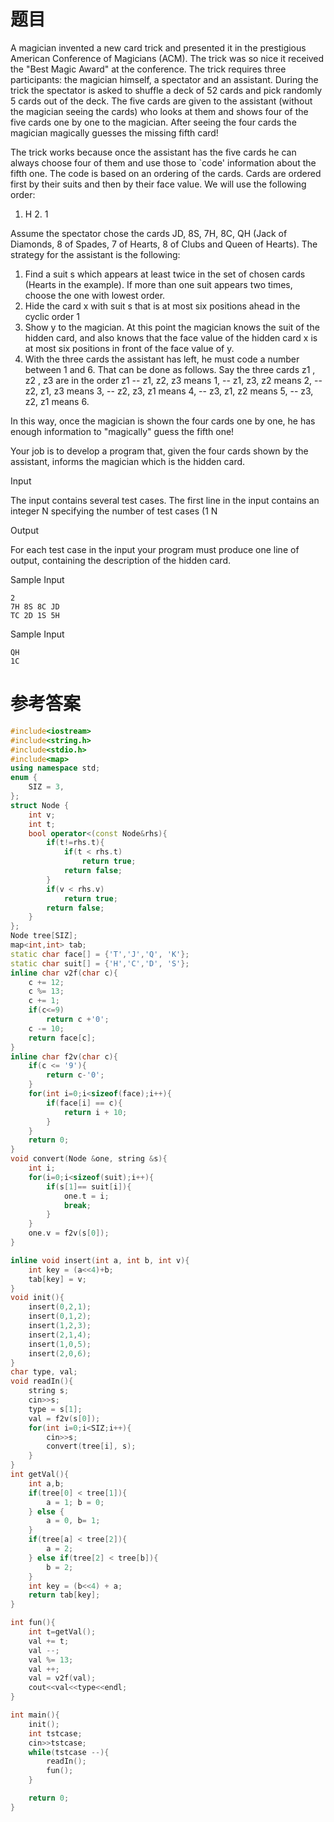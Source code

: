 # 题目
A magician invented a new card trick and presented it in the prestigious American Conference of Magicians (ACM). The trick was so nice it received the "Best Magic Award" at the conference. The trick requires three participants: the magician himself, a spectator and an assistant. During the trick the spectator is asked to shuffle a deck of 52 cards and pick randomly 5 cards out of the deck. The five cards are given to the assistant (without the magician seeing the cards) who looks at them and shows four of the five cards one by one to the magician. After seeing the four cards the magician magically guesses the missing fifth card!

The trick works because once the assistant has the five cards he can always choose four of them and use those to `code' information about the fifth one. The code is based on an ordering of the cards. Cards are ordered first by their suits and then by their face value. We will use the following order:
1. H 2. 1

Assume the spectator chose the cards JD, 8S, 7H, 8C, QH (Jack of Diamonds, 8 of Spades, 7 of Hearts, 8 of Clubs and Queen of Hearts). The strategy for the assistant is the following:

1. Find a suit s which appears at least twice in the set of chosen cards (Hearts in the example). If more than one suit appears two times, choose the one with lowest order.
2. Hide the card x with suit s that is at most six positions ahead in the cyclic order 1 
3. Show y to the magician. At this point the magician knows the suit of the hidden card, and also knows that the face value of the hidden card x is at most six positions in front of the face value of y.
4. With the three cards the assistant has left, he must code a number between 1 and 6. That can be done as follows. Say the three cards z1 , z2 , z3 are in the order z1 -- z1, z2, z3 means 1,
-- z1, z3, z2 means 2,
-- z2, z1, z3 means 3,
-- z2, z3, z1 means 4,
-- z3, z1, z2 means 5,
-- z3, z2, z1 means 6.

In this way, once the magician is shown the four cards one by one, he has enough information to "magically" guess the fifth one!

Your job is to develop a program that, given the four cards shown by the assistant, informs the magician which is the hidden card.

Input

The input contains several test cases. The first line in the input contains an integer N specifying the number of test cases (1 N

Output

For each test case in the input your program must produce one line of output, containing the description of the hidden card.

Sample Input
```
2
7H 8S 8C JD
TC 2D 1S 5H
```
Sample Input
```
QH
1C
```
# 参考答案
```c++
#include<iostream>
#include<string.h>
#include<stdio.h>
#include<map>
using namespace std;
enum {
    SIZ = 3,
};
struct Node {
    int v;
    int t;
    bool operator<(const Node&rhs){
        if(t!=rhs.t){
            if(t < rhs.t)
                return true;
            return false;
        }
        if(v < rhs.v)
            return true;
        return false;
    }
};
Node tree[SIZ];
map<int,int> tab;
static char face[] = {'T','J','Q', 'K'};
static char suit[] = {'H','C','D', 'S'};
inline char v2f(char c){
    c += 12;
    c %= 13;
    c += 1;
    if(c<=9)
        return c +'0';
    c -= 10;
    return face[c];
}
inline char f2v(char c){
    if(c <= '9'){
        return c-'0';
    }
    for(int i=0;i<sizeof(face);i++){
        if(face[i] == c){
            return i + 10;
        }
    }
    return 0;
}
void convert(Node &one, string &s){
    int i;
    for(i=0;i<sizeof(suit);i++){
        if(s[1]== suit[i]){
            one.t = i;
            break;
        }
    }
    one.v = f2v(s[0]);
}

inline void insert(int a, int b, int v){
    int key = (a<<4)+b;
    tab[key] = v;
}
void init(){
    insert(0,2,1);
    insert(0,1,2);
    insert(1,2,3);
    insert(2,1,4);
    insert(1,0,5);
    insert(2,0,6);
}
char type, val;
void readIn(){
    string s;
    cin>>s;
    type = s[1];
    val = f2v(s[0]);
    for(int i=0;i<SIZ;i++){
        cin>>s;
        convert(tree[i], s);
    }
}
int getVal(){
    int a,b; 
    if(tree[0] < tree[1]){
        a = 1; b = 0;
    } else {
        a = 0, b= 1;
    }
    if(tree[a] < tree[2]){
        a = 2;
    } else if(tree[2] < tree[b]){
        b = 2;
    }
    int key = (b<<4) + a;
    return tab[key];
}

int fun(){
    int t=getVal();
    val += t;
    val --;
    val %= 13;
    val ++;
    val = v2f(val);
    cout<<val<<type<<endl;
}

int main(){
    init();
    int tstcase;
    cin>>tstcase;
    while(tstcase --){
        readIn();
        fun();
    }

    return 0;
}

